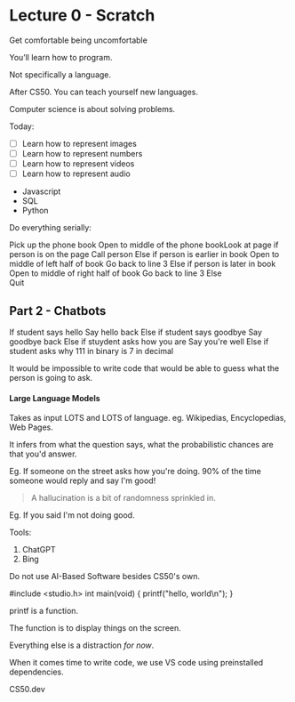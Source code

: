 # Lecture 0 - Scratch

Get comfortable being uncomfortable

You’ll learn how to program.

Not specifically a language.

After CS50. You can teach yourself new languages.

Computer science is about solving problems.

Today:

- [ ] Learn how to represent images
- [ ] Learn how to represent numbers
- [ ] Learn how to represent videos
- [ ] Learn how to represent audio

- Javascript
- SQL
- Python

Do everything serially:

Pick up the phone book
Open to middle of the phone bookLook at page 
if person is on the page 
    Call person 
Else if person is earlier in book
    Open to middle of left half of book
    Go back to line 3
Else if person is later in book 
    Open to middle of right half of book
    Go back to line 3
Else    
    Quit



## Part 2 - Chatbots

If student says hello
    Say hello back
Else if student says goodbye
    Say goodbye back
Else if stuydent asks how you are 
    Say you're well
Else if student asks why 111 in binary is 7 in decimal


It would be impossible to write code that would be able to guess what the person is going to ask.

#### Large Language Models
Takes as input LOTS and LOTS of language.
eg. Wikipedias, Encyclopedias, Web Pages.

It infers from what the question says, what the probabilistic chances are that you'd answer.

Eg. If someone on the street asks how you're doing.
90% of the time someone would reply and say I'm good!

> A hallucination is a bit of randomness sprinkled in. 

Eg. If you said I'm not doing good.

Tools:
1. ChatGPT
2. Bing

Do not use AI-Based Software besides CS50's own. 

#include <studio.h>
int main(void)
{
    printf("hello, world\n");
}


printf is a function. 

The function is to display things on the screen. 

Everything else is a distraction *for now*.

When it comes time to write code, we use VS code using preinstalled dependencies. 

CS50.dev
